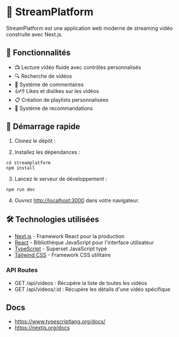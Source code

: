# 🎥 StreamPlatform

StreamPlatform est une application web moderne de streaming vidéo construite avec Next.js. 

## 🌟 Fonctionnalités

- 📺 Lecture vidéo fluide avec contrôles personnalisés
- 🔍 Recherche de vidéos
- 💬 Système de commentaires
- 👍👎 Likes et dislikes sur les vidéos
- 📋 Création de playlists personnalisées
- 🧠 Système de recommandations

## 🚀 Démarrage rapide

1. Clonez le dépôt :

2. Installez les dépendances :
```
cd streamplatform
npm install
```

3. Lancez le serveur de développement :
```
npm run dev
```


4. Ouvrez [http://localhost:3000](http://localhost:3000) dans votre navigateur.

## 🛠 Technologies utilisées

- [Next.js](https://nextjs.org/) - Framework React pour la production
- [React](https://reactjs.org/) - Bibliothèque JavaScript pour l'interface utilisateur
- [TypeScript](https://www.typescriptlang.org/) - Superset JavaScript typé
- [Tailwind CSS](https://tailwindcss.com/) - Framework CSS utilitaire


### API Routes
- GET /api/videos : Récupère la liste de toutes les vidéos
- GET /api/videos/:id : Récupère les détails d'une vidéo spécifique


## Docs 
- https://www.typescriptlang.org/docs/
- https://nextjs.org/docs
